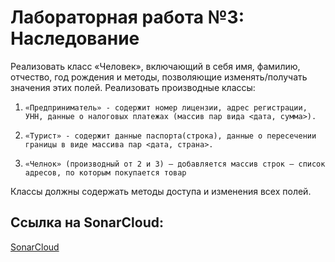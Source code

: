 # Лабораторная работа №3: Наследование

Реализовать класс «Человек», включающий в себя имя, фамилию, отчество, год рождения и методы, позволяющие изменять/получать значения этих полей.
Реализовать производные классы:
1)     «Предприниматель» - содержит номер лицензии, адрес регистрации, УНН, данные о налоговых платежах (массив пар вида <дата, сумма>).
2)     «Турист» - содержит данные паспорта(строка), данные о пересечении границы в виде массива пар <дата, страна>.
3)     «Челнок» (производный от 2 и 3) – добавляется массив строк – список адресов, по которым покупается товар
Классы должны содержать методы доступа и изменения всех полей.


## Ссылка на SonarCloud:
[SonarCloud](https://sonarcloud.io/project/overview?id=kiryshabutor_cpp-lab3)
